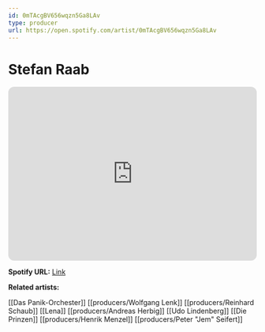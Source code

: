 ```yaml
---
id: 0mTAcgBV656wqzn5Ga8LAv
type: producer
url: https://open.spotify.com/artist/0mTAcgBV656wqzn5Ga8LAv
---
```

# Stefan Raab

<iframe style="border-radius:12px" src="https://open.spotify.com/embed/artist/0mTAcgBV656wqzn5Ga8LAv" width="100%" height="352" frameBorder="0" allowfullscreen="" allow="autoplay; clipboard-write; encrypted-media; fullscreen; picture-in-picture" loading="lazy"></iframe>

**Spotify URL:** [Link](https://open.spotify.com/artist/0mTAcgBV656wqzn5Ga8LAv)

**Related artists:**

[[Das Panik-Orchester]]
[[producers/Wolfgang Lenk]]
[[producers/Reinhard Schaub]]
[[Lena]]
[[producers/Andreas Herbig]]
[[Udo Lindenberg]]
[[Die Prinzen]]
[[producers/Henrik Menzel]]
[[producers/Peter "Jem" Seifert]]

